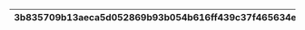 |3b835709b13aeca5d052869b93b054b616ff439c37f465634e7ef1318222ec31|2411305b6824bb448544b6d398b5136bfb4438ec918d0601eeb30cecae51639d|ebe52af348c20410f65fac7a47072141ab26c1130cd99b523d6d10e15a8b94f9|a6fef320d352e685e8113c2bdae00d844a55761e2e3fce50f1d4f8894f2a6fb8|9d0decc08c426ce1c77dcf66fd18878a2fb5d8385e9e94a26e234ce1fd504744|845717cf4369b3930409965961b5faecf8cda360fe7a17a3c4e758ec4db23768|5dcec25595712a9c3efd71354147e151df44f3da9c7332d278806dbe3232bb68|
| --- | --- | --- | --- | --- | --- | --- |